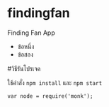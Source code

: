 # findingfan
Finding Fan App

* ข้อหนึ่ง
* ข้อสอง

#วิธีรันโปรเจค

ใช้คำสั่ง `npm install` และ `npm start`

```
var node = require('monk');
```
